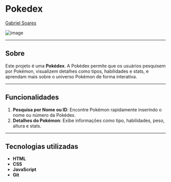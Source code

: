 # Pokedex

[Gabriel Soares](https://www.linkedin.com/in/gabriel-soares-3098782b0/)

![image](https://github.com/user-attachments/assets/8b3c7b12-4d8d-4a2c-b2f4-4b11131664a1)

---

## Sobre
Este projeto é uma **Pokédex**. A Pokédex permite que os usuários pesquisem por Pokémon, visualizem detalhes como tipos, habilidades e stats, e aprendam mais sobre o universo Pokémon de forma interativa.

---

## Funcionalidades
1. **Pesquisa por Nome ou ID**: Encontre Pokémon rapidamente inserindo o nome ou número da Pokédex.
2. **Detalhes do Pokémon**: Exibe informações como tipo, habilidades, peso, altura e stats.

---

## Tecnologias utilizadas
- **HTML**
- **CSS**
- **JavaScript**
- **Git**
